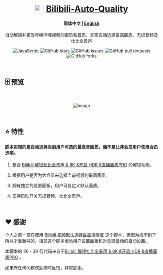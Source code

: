<div align="center">

# <img src="https://www.bilibili.com/favicon.ico" width="30" height="30" style="vertical-align: text-bottom;"> [Bilibili-Auto-Quality](https://github.com/AHCorn/Bilibili-Auto-Quality/raw/main/Bilibili-Auto-Quality.user.js)

#### **简体中文** | [English](https://github.com/AHCorn/Bilibili-Auto-Quality/blob/main/README_EN.md)

自动解锁并更改哔哩哔哩视频的画质和音质，实现自动选择最高画质、无损音频及杜比全景声

![JavaScript](https://img.shields.io/badge/javascript-%23323330.svg?style=for-the-badge&logo=javascript&logoColor=%23F7DF1E)
![GitHub stars](https://img.shields.io/github/stars/AHCorn/Bilibili-Auto-Quality?style=for-the-badge)
![GitHub issues](https://img.shields.io/github/issues/AHCorn/Bilibili-Auto-Quality?style=for-the-badge)
![GitHub pull requests](https://img.shields.io/github/issues-pr/AHCorn/Bilibili-Auto-Quality?style=for-the-badge)
![GitHub forks](https://img.shields.io/github/forks/AHCorn/Bilibili-Auto-Quality?style=for-the-badge)

</div>


<br>



## 🗄 预览

<br>

  
<div align="center">

![image](https://github.com/user-attachments/assets/54300c77-3c21-47bf-8483-680f4f9462b5)


</div>




<br>


## ⭐ 特性

#### 脚本实现的是自动选择当前用户可选的最高音画质，而不是让非会员用户使用会员选项。

1. 整合 [Bilibili 解锁杜比全景声 & 8K &开启 HDR &直播画质PRO](https://greasyfork.org/zh-TW/scripts/441403) 的解锁功能。

2. 根据用户是否为大会员来选择当前视频的最高画质。
   
3. 拥有独立的设置面板，用户可自定义默认画质。
   
4. 支持自动开关无损音频、杜比全景声。

<br>


## ❤ 感谢
个人之前一直在使用 [Bilibili 视频默认选择最高清晰度](https://greasyfork.org/zh-CN/scripts/374770-bilibili-%E8%A7%86%E9%A2%91%E9%BB%98%E8%AE%A4%E9%80%89%E6%8B%A9%E6%9C%80%E9%AB%98%E6%B8%85%E6%99%B0%E5%BA%A6) 这个脚本，但因为找不到了所以才重新写的，相较这个脚本增添用户设置面板和对无损音频的自动设置。

本脚本的 26 - 30 行代码来自于[Bilibili 解锁杜比全景声 & 8K &开启 HDR &直播画质PRO](https://greasyfork.org/zh-TW/scripts/441403) 。

如果有任何问题欢迎随时反馈，非常感谢。



